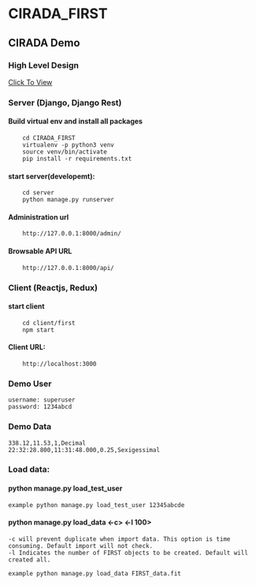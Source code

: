 # CIRADA_FIRST
## CIRADA Demo

### High Level Design
   [Click To View](https://github.com/panchyo0/CIRADA_FIRST/blob/master/FIRST_High_Level_design.png)
### Server (Django, Django Rest)
   #### Build virtual env and install all packages
        cd CIRADA_FIRST 
        virtualenv -p python3 venv
        source venv/bin/activate
        pip install -r requirements.txt
        
   #### start server(developemt):
        cd server 
        python manage.py runserver
   #### Administration url
        http://127.0.0.1:8000/admin/
   #### Browsable API URL
        http://127.0.0.1:8000/api/

### Client (Reactjs, Redux)
#### start client
        cd client/first 
        npm start
#### Client URL:
        http://localhost:3000
        
### Demo User
    username: superuser
    password: 1234abcd

### Demo Data
    338.12,11.53,1,Decimal
    22:32:28.800,11:31:48.000,0.25,Sexigessimal

### Load data:
#### python manage.py load_test_user <password> 
    example python manage.py load_test_user 12345abcde
#### python manage.py load_data <fileName> <-c> <-l 100> 
    -c will prevent duplicate when import data. This option is time consuming. Default import will not check.
    -l Indicates the number of FIRST objects to be created. Default will created all.
    
    example python manage.py load_data FIRST_data.fit
